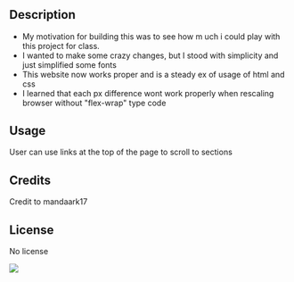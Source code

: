 # <Module-1-Challenge>

## Description
- My motivation for building this was to see how m uch i could play with this project for class.
- I wanted to make some crazy changes, but I stood with simplicity and just simplified some fonts
- This website now works proper and is a steady ex of usage of html and css
- I learned that each px difference wont work properly when rescaling browser without "flex-wrap" type code


## Usage
User can use links at the top of the page to scroll to sections

## Credits
Credit to mandaark17

## License
No license

<img src= "C:\Users\manda\bootcamp\module1challenge\module1challenge\assets\images\Screenshot 2023-04-19 183311.png" />